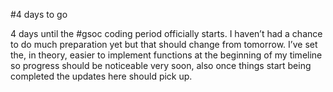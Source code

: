 #4 days to go

4 days until the #gsoc coding period officially starts. I haven’t had a chance to do much preparation yet but that should change from tomorrow. I’ve set the, in theory, easier to implement functions at the beginning of my timeline so progress should be noticeable very soon, also once things start being completed the updates here should pick up.